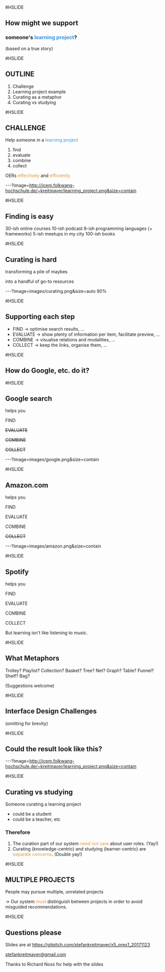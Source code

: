 #HSLIDE

## How might we support
### someone's <span style="color:#3694e4">learning project</span>?

(based on a true story)

#HSLIDE

## OUTLINE
1. Challenge
2. Learning project example
3. Curating as a metaphor
4. Curating vs studying

#HSLIDE

## CHALLENGE

Help someone in a <span style="color:#3694e4">learning project</span>
1. find
2. evaluate
3. combine
4. collect

OERs <span style="color:#e49436">effectively</span> and <span style="color:#e49436">efficiently</span>


---?image=http://icem.folkwang-hochschule.de/~kreitmayer/learning_project.png&size=contain

#HSLIDE

## Finding is easy

30-ish online courses
10-ish podcast
8-ish programming languages (+ frameworks)
5-ish meetups in my city
100-ish books

#HSLIDE

## Curating is hard

transforming a pile of maybes

into a handful of go-to resources

---?image=images/curating.png&size=auto 90%

#HSLIDE

## Supporting each step

* FIND -> optimise search results, ...
* EVALUATE -> show plenty of information per item, facilitate preview, ...
* COMBINE -> visualise relations and modalities, ...
* COLLECT -> keep the links, organise them, ...

#HSLIDE

## How do Google, etc. do it?

#HSLIDE

## Google search

helps you

FIND

~~EVALUATE~~

~~COMBINE~~

~~COLLECT~~

---?image=images/google.png&size=contain

#HSLIDE

## Amazon.com

helps you

FIND

EVALUATE

COMBINE

~~COLLECT~~

---?image=images/amazon.png&size=contain

#HSLIDE

## Spotify

helps you

FIND

EVALUATE

COMBINE

COLLECT

But learning isn't like listening to music.

#HSLIDE

## What Metaphors

Trolley?
Playlist?
Collection?
Basket?
Tree?
Net?
Graph?
Table?
Funnel?
Shelf?
Bag?

(Suggestions welcome)

#HSLIDE

## Interface Design Challenges

(omitting for brevity)

#HSLIDE

## Could the result look like this?

---?image=http://icem.folkwang-hochschule.de/~kreitmayer/learning_project.png&size=contain

#HSLIDE

## Curating vs studying

Someone curating a learning project
* could be a student
* could be a teacher, etc

### Therefore
1. The curation part of our system <span style="color:#e49436">need not care</span> about user roles. (Yay!)
2. Curating (knowledge-centric) and studying (learner-centric) are <span style="color:#e49436">separate concerns</span>. (Double yay!)

#HSLIDE

## MULTIPLE PROJECTS

People may pursue multiple, unrelated projects

-> Our system <span style="color:#e49436">must</span> distinguish between projects in order to avoid misguided recommendations.

#HSLIDE

## Questions please

Slides are at
https://gitpitch.com/stefankreitmayer/x5_pres1_20171123

stefankreitmayer@gmail.com

Thanks to Richard Noss for help with the slides
